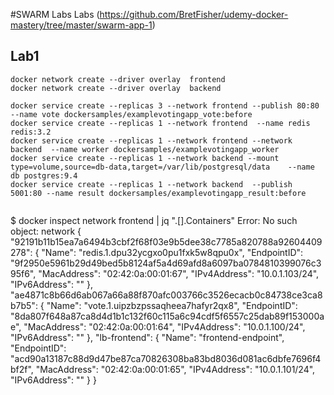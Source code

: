 #SWARM Labs
Labs  (https://github.com/BretFisher/udemy-docker-mastery/tree/master/swarm-app-1)

## Lab1
```
docker network create --driver overlay  frontend
docker network create --driver overlay  backend

docker service create --replicas 3 --network frontend --publish 80:80  --name vote dockersamples/examplevotingapp_vote:before  
docker service create --replicas 1 --network frontend  --name redis redis:3.2
docker service create --replicas 1 --network frontend --network backend  --name worker dockersamples/examplevotingapp_worker
docker service create --replicas 1 --network backend --mount type=volume,source=db-data,target=/var/lib/postgresql/data    --name db postgres:9.4
docker service create --replicas 1 --network backend  --publish 5001:80 --name result dockersamples/examplevotingapp_result:before


```


$ docker inspect network frontend | jq ".[].Containers"
Error: No such object: network
{
 "92191b11b15ea7a6494b3cbf2f68f03e9b5dee38c7785a820788a92604409278": {
   "Name": "redis.1.dpu32ycgxo0pu1fxk5w8qpu0x",
   "EndpointID": "9f2950e5961b29d49bed5b8124af5a4d69afd8a6097ba0784810399076c395f6",
   "MacAddress": "02:42:0a:00:01:67",
   "IPv4Address": "10.0.1.103/24",
   "IPv6Address": ""
 },
 "ae4871c8b66d6ab067a66a88f870afc003766c3526ecacb0c84738ce3ca8b7b5": {
   "Name": "vote.1.uipzbzpssaqheea7hafyr2qx8",
   "EndpointID": "8da807f648a87ca8d4d1b1c132f60c115a6c94cdf5f6557c25dab89f153000ae",
   "MacAddress": "02:42:0a:00:01:64",
   "IPv4Address": "10.0.1.100/24",
   "IPv6Address": ""
 },
 "lb-frontend": {
   "Name": "frontend-endpoint",
   "EndpointID": "acd90a13187c88d9d47be87ca70826308ba83bd8036d081ac6dbfe7696f4bf2f",
   "MacAddress": "02:42:0a:00:01:65",
   "IPv4Address": "10.0.1.101/24",
   "IPv6Address": ""
 }
}
